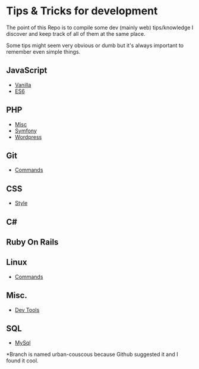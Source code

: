 # Tips & Tricks for development

The point of this Repo is to compile some dev (mainly web) tips/knowledge
I discover and keep track of all of them at the same place.

Some tips might seem very obvious or dumb but it's always important to remember even simple things.

## JavaScript

* [Vanilla](JavaScript/Vanilla.md)
* [ES6](JavaScript/ES6.md)

## PHP
* [Misc](Php/Misc.md)
* [Symfony](Php/Symfony.md)
* [Wordpress](Php/Wordpress.md)

## Git
* [Commands](Git/Commands.md)

## CSS
* [Style](CSS/style.md)

## C#


## Ruby On Rails


## Linux

* [Commands](Linux/Commands.md)

## Misc.

* [Dev Tools](Misc/Chrome-dev-tools.md)

## SQL

* [MySql](Sql/mysql.md)


*Branch is named urban-couscous because Github suggested it and I found it cool.
